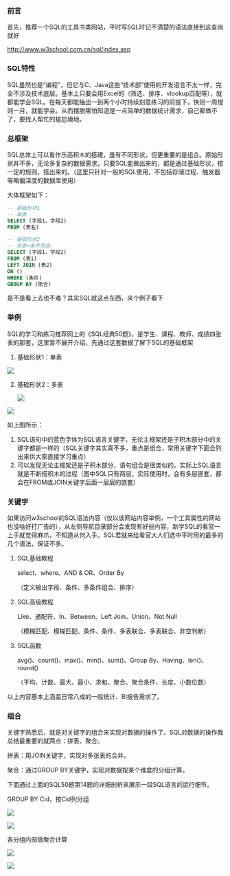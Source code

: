 ### 前言

首先，推荐一个SQL的工具书类网站，平时写SQL时记不清楚的语法直接到这查询就好

http://www.w3school.com.cn/sql/index.asp

### SQL特性

SQL虽然也是“编程”，但它与C、Java这些“技术部”使用的开发语言不太一样，完全不涉及技术底层。基本上只要会用Excel的（筛选、排序、vlookup匹配等），就都能学会SQL。在每天都能抽出一到两个小时持续刻意练习的前提下，快则一周慢则一月，就能学会。从而摆脱哪怕知道是一点简单的数据统计需求，自己都做不了，要找人帮忙的尴尬境地。

### 总框架

SQL总体上可以看作乐高积木的搭建，虽有不同形状，但更重要的是组合。原始形状并不多，无论多复杂的数据需求，只要SQL能做出来的，都是通过基础形状，按一定的规则，搭出来的。（这里只针对一般的SQL使用，不包括存储过程、触发器等略偏深度的数据库使用）

大体框架如下：

```sql
-- 基础形状1
-- 单表
SELECT (字段1，字段2)
FROM (表名)
```

```sql
-- 基础形状2
-- 多表+条件筛选
SELECT (字段1，字段2)
FROM (表1)
LEFT JOIN (表2)
ON ()
WHERE (条件)
GROUP BY (聚合)
```

是不是看上去也不难？其实SQL就这点东西，来个例子看下

### 举例

SQL的学习和练习推荐网上的《SQL经典50题》，是学生、课程、教师、成绩四张表的那套，这里暂不展开介绍，先通过这套数据了解下SQL的基础框架

1. 基础形状1：单表

![](http://ww1.sinaimg.cn/large/006tNc79gy1g3sdgr9xg9j306905ma9v.jpg)



2. 基础形状2：多表

   ![](http://ww4.sinaimg.cn/large/006tNc79gy1g3sdhdiu4vj30j40e4q35.jpg)

![](http://ww4.sinaimg.cn/large/006tNc79gy1g3sdhn44lsj30cw087glj.jpg)

如上图所示：

1. SQL语句中的蓝色字体为SQL语言关键字，无论主框架还是子积木部分中的关键字都是一样的（SQL关键字其实真不多，重点是组合，常用关键字下面会列出来供大家直接学习重点）
2. 可以发现无论主框架还是子积木部分，语句组合是很类似的。实际上SQL语言就是不断搭积木的过程（图中SQL只有两层，实际使用时，会有多层嵌套，都会在FROM或JOIN关键字后面一层层的嵌套）

### 关键字

如果访问w3school的SQL语法内容（仅以该网站内容举例，一个工具属性的网站也没啥好打广告的），从左侧导航目录部分会发现有好些内容，新学SQL的看官一上手就觉得麻爪，不知道从何入手。SQL君就来给看官大人们选中平时用的最多的几个语法，保证不多。

1. SQL基础教程

   select、where、AND & OR、Order By

   （定义输出字段、条件、多条件组合、排序）

2. SQL高级教程

   Like、通配符、In、Between、Left Join、Union、Not Null

   （模糊匹配、模糊匹配、条件、条件、多表联合、多表联合、非空判断）

3. SQL函数

   avg()、count()、max()、min()、sum()、Group By、Having、len()、round()

   （平均、计数、最大、最小、求和、聚合、聚合条件、长度、小数位数）

以上内容基本上涵盖日常八成的一般统计、BI报告需求了。

### 组合

关键字熟悉后，就是对关键字的组合来实现对数据的操作了。SQL对数据的操作我总结最重要的就两点：拼表、聚合。

拼表：用JOIN关键字，实现对多张表的合并。

聚合：通过GROUP BY关键字，实现对数据按某个维度的分组计算。

下面通过上面的SQL50题第14题的详细剖析来展示一段SQL语言的运行细节。

GROUP BY Cid，按Cid列分组

![](http://ww4.sinaimg.cn/large/006tNc79gy1g3sdhn1r1aj30jg0c4weq.jpg)

![](http://ww3.sinaimg.cn/large/006tNc79gy1g3sdhmzgg5j307l0l2glr.jpg)

各分组内部做聚合计算

![](http://ww2.sinaimg.cn/large/006tNc79gy1g3sdhmx4quj30ji0ce0sz.jpg)

![](http://ww4.sinaimg.cn/large/006tNc79gy1g3sdhmpwerj30h50keq39.jpg)

